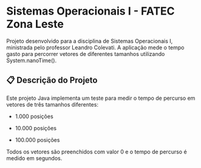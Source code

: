 #  Sistemas Operacionais I - FATEC Zona Leste
Projeto desenvolvido para a disciplina de Sistemas Operacionais I, ministrada pelo professor Leandro Colevati. A aplicação mede o tempo gasto para percorrer vetores de diferentes tamanhos utilizando System.nanoTime().

## 📋 Descrição do Projeto
Este projeto Java implementa um teste para medir o tempo de percurso em vetores de três tamanhos diferentes: <br>
- 1.000 posições

- 10.000 posições

- 100.000 posições

Todos os vetores são preenchidos com valor 0 e o tempo de percurso é medido em segundos.

<img src="">
